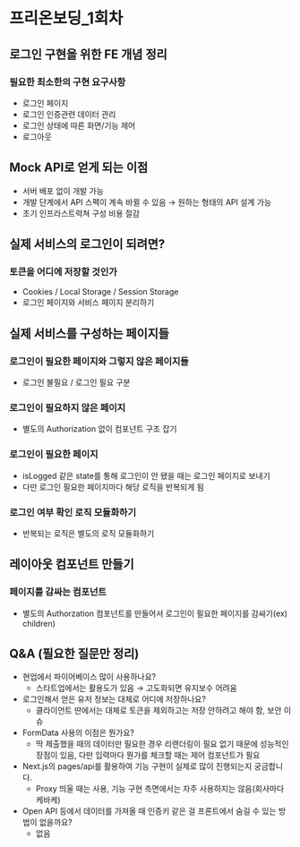# **프리온보딩\_1회차**

## 로그인 구현을 위한 FE 개념 정리

### 필요한 최소한의 구현 요구사항

- 로그인 페이지
- 로그인 인증관련 데이터 관리
- 로그인 상태에 따른 화면/기능 제어
- 로그아웃

## Mock API로 얻게 되는 이점

- 서버 배포 없이 개발 가능
- 개발 단계에서 API 스펙이 계속 바뀔 수 있음 → 원하는 형태의 API 설계 가능
- 초기 인프라스트럭쳐 구성 비용 절감

## 실제 서비스의 로그인이 되려면?

### 토큰을 어디에 저장할 것인가

- Cookies / Local Storage / Session Storage
- 로그인 페이지와 서비스 페이지 분리하기

## 실제 서비스를 구성하는 페이지들

### 로그인이 필요한 페이지와 그렇지 않은 페이지들

- 로그인 불필요 / 로그인 필요 구분

### 로그인이 필요하지 않은 페이지

- 별도의 Authorization 없이 컴포넌트 구조 잡기

### 로그인이 필요한 페이지

- isLogged 같은 state를 통해 로그인이 안 됐을 때는 로그인 페이지로 보내기
- 다만 로그인 필요한 페이지마다 해당 로직을 반복되게 됨

### 로그인 여부 확인 로직 모듈화하기

- 반복되는 로직은 별도의 로직 모듈화하기

## 레이아웃 컴포넌트 만들기

### 페이지를 감싸는 컴포넌트

- 별도의 Authorzation 컴포넌트를 만들어서 로그인이 필요한 페이지를 감싸기(ex) children)

## Q&A (필요한 질문만 정리)

- 현업에서 파이어베이스 많이 사용하나요?
  - 스타트업에서는 활용도가 있음 → 고도화되면 유지보수 어려움
- 로그인해서 얻은 유저 정보는 대체로 어디에 저장하나요?
  - 클라이언트 딴에서는 대체로 토큰을 제외하고는 저장 안하려고 해야 함, 보안 이슈
- FormData 사용의 이점은 뭔가요?
  - 딱 제출했을 때의 데이터만 필요한 경우 리랜더링이 필요 없기 때문에 성능적인 장점이 있음, 다만 입력마다 뭔가를 체크할 때는 제어 컴포넌트가 필요
- Next.js의 pages/api를 활용하여 기능 구현이 실제로 많이 진행되는지 궁금합니다.
  - Proxy 띄울 때는 사용, 기능 구현 측면에서는 자주 사용하지는 않음(회사마다 케바케)
- Open API 등에서 데이터를 가져올 때 인증키 같은 걸 프론트에서 숨길 수 있는 방법이 없을까요?
  - 없음
